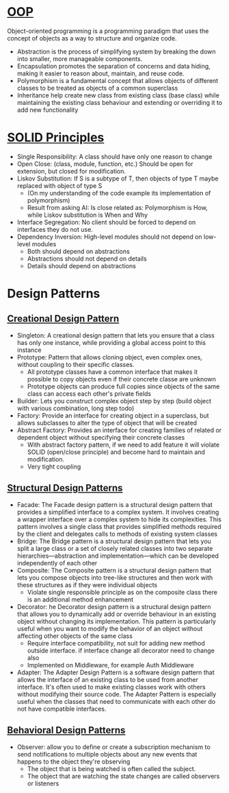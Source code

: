 # [OOP](https://cloudaffle.com/series/object-oriented-typescript/introduction-to-oop/)

Object-oriented programming is a programming paradigm that uses the concept of objects as a way to structure and organize code.

* Abstraction is the process of simplifying system by breaking the down into smaller, more manageable components.
* Encapsulation promotes the separation of concerns and data hiding, making it easier to reason about, maintain, and reuse code.
* Polymorphism is a fundamental concept that allows objects of different classes to be treated as objects of a common superclass
* Inheritance help create new class from existing class (base class) while maintaining the existing class behaviour and extending or overriding it to add new functionality

# [SOLID Principles](https://cloudaffle.com/series/solid-design-principles/what-is-solid/)

* Single Responsibility: A class should have only one reason to change
* Open Close: (class, module, function, etc.) Should be open for extension, but closed for modification.
* Liskov Substitution: If S is a subtype of T, then objects of type T maybe replaced with object of type S
  * (On my understanding of the code example its implementation of polymorphism)
  * Result from asking AI: Is close related as: Polymorphism is How, while Liskov substitution is When and Why
* Interface Segregation: No client should be forced to depend on interfaces they do not use.
* Dependency Inversion: High-level modules should not depend on low-level modules
  * Both should depend on abstractions
  * Abstractions should not depend on details
  * Details should depend on abstractions

# Design Patterns

## [Creational Design Pattern](https://cloudaffle.com/series/creational-design-patterns/intro-to-creational-design-patterns/)

* Singleton: A creational design pattern that lets you ensure that a class has only one instance, while providing a global access point to this instance
* Prototype: Pattern that allows cloning object, even complex ones, without coupling to their specific classes.
  * All prototype classes have a common interface that makes it possible to copy objects even if their concrete classe are unknown
  * Prototype objects can produce full copies since objects of the same class can access each other's private fields
* Builder: Lets you construct complex object step by step (build object with various combination, long step todo)
* Factory: Provide an interface for creating object in a superclass, but allows subclasses to alter the type of object that will be created
* Abstract Factory: Provides an interface for creating families of related or dependent object without specifying their concrete classes
  * With abstract factory pattern, if we need to add feature it will violate SOLID (open/close principle) and become hard to maintain and modification.
  * Very tight coupling

## [Structural Design Patterns](https://cloudaffle.com/series/structural-design-patterns/intro-to-structural-design-patterns/)

* Facade: The Facade design pattern is a structural design pattern that provides a simplified interface to a complex system. It involves creating a wrapper interface over a complex system to hide its complexities. This pattern involves a single class that provides simplified methods required by the client and delegates calls to methods of existing system classes
* Bridge: The Bridge pattern is a structural design pattern that lets you split a large class or a set of closely related classes into two separate hierarchies—abstraction and implementation—which can be developed independently of each other
* Composite: The Composite pattern is a structural design pattern that lets you compose objects into tree-like structures and then work with these structures as if they were individual objects
  * Violate single responsible principle as on the composite class there is an additional method enhancement
* Decorator: he Decorator design pattern is a structural design pattern that allows you to dynamically add or override behaviour in an existing object without changing its implementation. This pattern is particularly useful when you want to modify the behavior of an object without affecting other objects of the same class
  * Require interface compatibility, not suit for adding new method outside interface. if interface change all decorator need to change also
  * Implemented on Middleware, for example Auth Middleware
* Adapter: The Adapter Design Pattern is a software design pattern that allows the interface of an existing class to be used from another interface. It's often used to make existing classes work with others without modifying their source code. The Adapter Pattern is especially useful when the classes that need to communicate with each other do not have compatible interfaces.

## [Behavioral Design Patterns](https://cloudaffle.com/series/behavioral-design-patterns/intro-to-behavioral-design-patterns/)

* Observer: allow you to define or create a subscription mechanism to send notifications to multiple objects about any new events that happens to the object they're observing
  * The object that is being watched is often called the subject.
  * The object that are watching the state changes are called observers or listeners